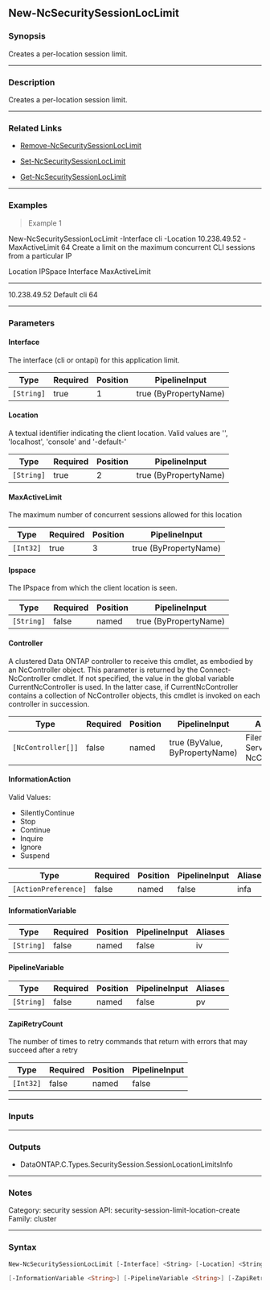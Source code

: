 New-NcSecuritySessionLocLimit
-----------------------------

### Synopsis
Creates a per-location session limit.

---

### Description

Creates a per-location session limit.

---

### Related Links
* [Remove-NcSecuritySessionLocLimit](Remove-NcSecuritySessionLocLimit)

* [Set-NcSecuritySessionLocLimit](Set-NcSecuritySessionLocLimit)

* [Get-NcSecuritySessionLocLimit](Get-NcSecuritySessionLocLimit)

---

### Examples
> Example 1

New-NcSecuritySessionLocLimit -Interface cli -Location 10.238.49.52 -MaxActiveLimit 64
Create a limit on the maximum concurrent CLI sessions from a particular IP

Location                             IPSpace                        Interface                            MaxActiveLimit
--------                             -------                        ---------                            --------------
10.238.49.52                         Default                        cli                                              64

---

### Parameters
#### **Interface**
The interface (cli or ontapi) for this application limit.

|Type      |Required|Position|PipelineInput        |
|----------|--------|--------|---------------------|
|`[String]`|true    |1       |true (ByPropertyName)|

#### **Location**
A textual identifier indicating the client location. Valid values are '<an IP Address>', 'localhost', 'console' and '-default-'

|Type      |Required|Position|PipelineInput        |
|----------|--------|--------|---------------------|
|`[String]`|true    |2       |true (ByPropertyName)|

#### **MaxActiveLimit**
The maximum number of concurrent sessions allowed for this location

|Type     |Required|Position|PipelineInput        |
|---------|--------|--------|---------------------|
|`[Int32]`|true    |3       |true (ByPropertyName)|

#### **Ipspace**
The IPspace from which the client location is seen.

|Type      |Required|Position|PipelineInput        |
|----------|--------|--------|---------------------|
|`[String]`|false   |named   |true (ByPropertyName)|

#### **Controller**
A clustered Data ONTAP controller to receive this cmdlet, as embodied by an NcController object.  This parameter is returned by the Connect-NcController cmdlet.  If not specified, the value in the global variable CurrentNcController is used.  In the latter case, if CurrentNcController contains a collection of NcController objects, this cmdlet is invoked on each controller in succession.

|Type              |Required|Position|PipelineInput                 |Aliases                          |
|------------------|--------|--------|------------------------------|---------------------------------|
|`[NcController[]]`|false   |named   |true (ByValue, ByPropertyName)|Filer<br/>Server<br/>NcController|

#### **InformationAction**

Valid Values:

* SilentlyContinue
* Stop
* Continue
* Inquire
* Ignore
* Suspend

|Type                |Required|Position|PipelineInput|Aliases|
|--------------------|--------|--------|-------------|-------|
|`[ActionPreference]`|false   |named   |false        |infa   |

#### **InformationVariable**

|Type      |Required|Position|PipelineInput|Aliases|
|----------|--------|--------|-------------|-------|
|`[String]`|false   |named   |false        |iv     |

#### **PipelineVariable**

|Type      |Required|Position|PipelineInput|Aliases|
|----------|--------|--------|-------------|-------|
|`[String]`|false   |named   |false        |pv     |

#### **ZapiRetryCount**
The number of times to retry commands that return with errors that may succeed after a retry

|Type     |Required|Position|PipelineInput|
|---------|--------|--------|-------------|
|`[Int32]`|false   |named   |false        |

---

### Inputs

---

### Outputs
* DataONTAP.C.Types.SecuritySession.SessionLocationLimitsInfo

---

### Notes
Category: security session
API: security-session-limit-location-create
Family: cluster

---

### Syntax
```PowerShell
New-NcSecuritySessionLocLimit [-Interface] <String> [-Location] <String> [-MaxActiveLimit] <Int32> [-Ipspace <String>] [-Controller <NcController[]>] [-InformationAction <ActionPreference>] 
```
```PowerShell
[-InformationVariable <String>] [-PipelineVariable <String>] [-ZapiRetryCount <Int32>] [<CommonParameters>]
```
